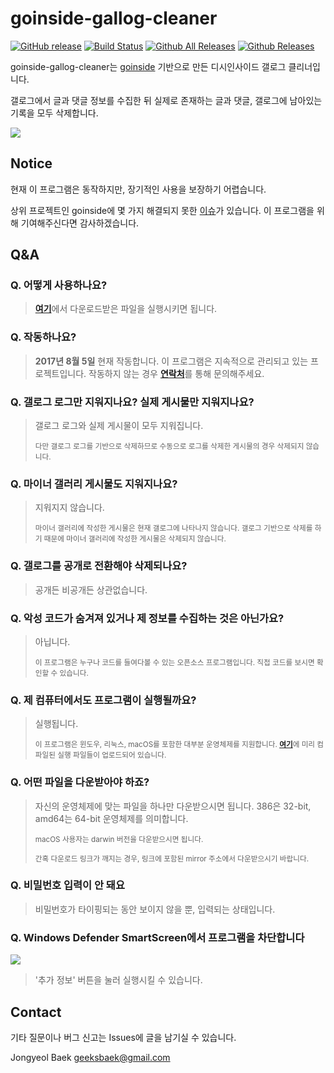 # goinside-gallog-cleaner
[![GitHub release](https://img.shields.io/github/release/geeksbaek/goinside-gallog-cleaner.svg)](https://github.com/geeksbaek/goinside-gallog-cleaner/releases/latest)
[![Build Status](https://travis-ci.org/geeksbaek/goinside-gallog-cleaner.svg?branch=master)](https://travis-ci.org/geeksbaek/goinside-gallog-cleaner)
[![Github All Releases](https://img.shields.io/github/downloads/geeksbaek/goinside-gallog-cleaner/total.svg)]()
[![Github Releases](https://img.shields.io/github/downloads/geeksbaek/goinside-gallog-cleaner/latest/total.svg)]()

goinside-gallog-cleaner는 [goinside](https://github.com/geeksbaek/goinside) 기반으로 만든 디시인사이드 갤로그 클리너입니다.

갤로그에서 글과 댓글 정보를 수집한 뒤 실제로 존재하는 글과 댓글, 갤로그에 남아있는 기록을 모두 삭제합니다.

![](https://github.com/geeksbaek/goinside-gallog-cleaner/blob/master/guide.gif?raw=true)

## Notice

현재 이 프로그램은 동작하지만, 장기적인 사용을 보장하기 어렵습니다.

상위 프로젝트인 goinside에 몇 가지 해결되지 못한 [이슈](https://github.com/geeksbaek/goinside/issues)가 있습니다. 이 프로그램을 위해 기여해주신다면 감사하겠습니다.

## Q&A

### Q. 어떻게 사용하나요?

> [**여기**](https://github.com/geeksbaek/goinside-gallog-cleaner/releases/latest)에서 다운로드받은 파일을 실행시키면 됩니다.

### Q. 작동하나요?

> **2017년 8월 5일** 현재 작동합니다. 이 프로그램은 지속적으로 관리되고 있는 프로젝트입니다. 작동하지 않는 경우 [**연락처**](#contact)를 통해 문의해주세요.

### Q. 갤로그 로그만 지워지나요? 실제 게시물만 지워지나요?

> 갤로그 로그와 실제 게시물이 모두 지워집니다.
>
> <sub>다만 갤로그 로그를 기반으로 삭제하므로 수동으로 로그를 삭제한 게시물의 경우 삭제되지 않습니다.</sub>

### Q. 마이너 갤러리 게시물도 지워지나요?

> 지워지지 않습니다.
>
> <sub>마이너 갤러리에 작성한 게시물은 현재 갤로그에 나타나지 않습니다. 갤로그 기반으로 삭제를 하기 때문에 마이너 갤러리에 작성한 게시물은 삭제되지 않습니다.</sub>

### Q. 갤로그를 공개로 전환해야 삭제되나요?

> 공개든 비공개든 상관없습니다.

### Q. 악성 코드가 숨겨져 있거나 제 정보를 수집하는 것은 아닌가요?

> 아닙니다. 
>
> <sub>이 프로그램은 누구나 코드를 들여다볼 수 있는 오픈소스 프로그램입니다. 직접 코드를 보시면 확인할 수 있습니다.</sub>

### Q. 제 컴퓨터에서도 프로그램이 실행될까요?

> 실행됩니다.
>
> <sub>이 프로그램은 윈도우, 리눅스, macOS를 포함한 대부분 운영체제를 지원합니다. [**여기**](https://github.com/geeksbaek/goinside-gallog-cleaner/releases/latest)에 미리 컴파일된 실행 파일들이 업로드되어 있습니다.</sub>

### Q. 어떤 파일을 다운받아야 하죠?

> 자신의 운영체제에 맞는 파일을 하나만 다운받으시면 됩니다. 386은 32-bit, amd64는 64-bit 운영체제를 의미합니다.
>
> <sub>macOS 사용자는 darwin 버전을 다운받으시면 됩니다.</sub>
>
> <sub>간혹 다운로드 링크가 깨지는 경우, 링크에 포함된 mirror 주소에서 다운받으시기 바랍니다.</sub>

### Q. 비밀번호 입력이 안 돼요

> 비밀번호가 타이핑되는 동안 보이지 않을 뿐, 입력되는 상태입니다.

### Q. Windows Defender SmartScreen에서 프로그램을 차단합니다

[![](http://i.imgur.com/08TjfVx.png)]()

> '추가 정보' 버튼을 눌러 실행시킬 수 있습니다.

## Contact

기타 질문이나 버그 신고는 Issues에 글을 남기실 수 있습니다.

Jongyeol Baek <geeksbaek@gmail.com>
